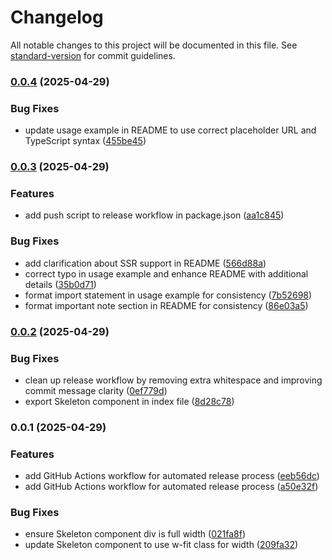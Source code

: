 # Changelog

All notable changes to this project will be documented in this file. See [standard-version](https://github.com/conventional-changelog/standard-version) for commit guidelines.

### [0.0.4](https://github.com/rime-ui/suspensible-image/compare/v0.0.3...v0.0.4) (2025-04-29)


### Bug Fixes

* update usage example in README to use correct placeholder URL and TypeScript syntax ([455be45](https://github.com/rime-ui/suspensible-image/commit/455be4553e577bd906b3562fdcca816f372f123d))

### [0.0.3](https://github.com/rime-ui/suspensible-image/compare/v0.0.2...v0.0.3) (2025-04-29)


### Features

* add push script to release workflow in package.json ([aa1c845](https://github.com/rime-ui/suspensible-image/commit/aa1c845aa77859ef9711d9c131ccb1791b950a48))


### Bug Fixes

* add clarification about SSR support in README ([566d88a](https://github.com/rime-ui/suspensible-image/commit/566d88a2a7c2027a666934dd546de5ed03521db9))
* correct typo in usage example and enhance README with additional details ([35b0d71](https://github.com/rime-ui/suspensible-image/commit/35b0d71ff6a060baefb9832f22bb2fb47272ff6a))
* format import statement in usage example for consistency ([7b52698](https://github.com/rime-ui/suspensible-image/commit/7b526986aa98897b6649e142d848abc5ac096c38))
* format important note section in README for consistency ([86e03a5](https://github.com/rime-ui/suspensible-image/commit/86e03a5e383689b0a4d525aac7944e61560fb335))

### [0.0.2](https://github.com/rime-ui/suspensible-image/compare/v0.0.1...v0.0.2) (2025-04-29)


### Bug Fixes

* clean up release workflow by removing extra whitespace and improving commit message clarity ([0ef779d](https://github.com/rime-ui/suspensible-image/commit/0ef779d3f33ab00dab1954bdfe191a09df22bb49))
* export Skeleton component in index file ([8d28c78](https://github.com/rime-ui/suspensible-image/commit/8d28c7886150580082eafb3f13ee5c84f0ea6415))

### 0.0.1 (2025-04-29)


### Features

* add GitHub Actions workflow for automated release process ([eeb56dc](https://github.com/rime-ui/suspensible-image/commit/eeb56dccf681b819b78630658fbe2b4bf2936623))
* add GitHub Actions workflow for automated release process ([a50e32f](https://github.com/rime-ui/suspensible-image/commit/a50e32fddde24979e58ff4f97b0ca684454fab6f))


### Bug Fixes

* ensure Skeleton component div is full width ([021fa8f](https://github.com/rime-ui/suspensible-image/commit/021fa8fe0d5182be10190eb1699bf46fd5bc1463))
* update Skeleton component to use w-fit class for width ([209fa32](https://github.com/rime-ui/suspensible-image/commit/209fa32224c06603dc1adac38383e753a6c0bab2))
